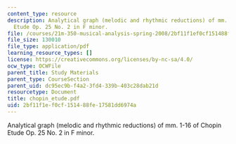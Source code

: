 ```yaml
---
content_type: resource
description: Analytical graph (melodic and rhythmic reductions) of mm. 1-16 of Chopin
  Etude Op. 25 No. 2 in F minor.
file: /courses/21m-350-musical-analysis-spring-2008/2bf11f1ef0cf151488fe17581dd6974a_chopin_etude.pdf
file_size: 130010
file_type: application/pdf
learning_resource_types: []
license: https://creativecommons.org/licenses/by-nc-sa/4.0/
ocw_type: OCWFile
parent_title: Study Materials
parent_type: CourseSection
parent_uid: dc95ec9b-f4a2-3fd4-339b-403c28dab21d
resourcetype: Document
title: chopin_etude.pdf
uid: 2bf11f1e-f0cf-1514-88fe-17581dd6974a
---
```

Analytical graph (melodic and rhythmic reductions) of mm. 1-16 of Chopin Etude Op. 25 No. 2 in F minor.